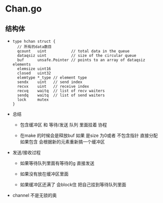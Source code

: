 # Chan.go

## 结构体

- ```
  type hchan struct {
  	// 所有的data数目
  	qcount   uint           // total data in the queue
  	dataqsiz uint           // size of the circular queue
  	buf      unsafe.Pointer // points to an array of dataqsiz elements
  	elemsize uint16
  	closed   uint32
  	elemtype *_type // element type
  	sendx    uint   // send index
  	recvx    uint   // receive index
  	recvq    waitq  // list of recv waiters
  	sendq    waitq  // list of send waiters
  	lock     mutex
  }
  ```

- 总结
  
  - 包含缓冲区 和 等待/发送 队列  里面挂着 协程
  
  - 在make 的时候会是释放buf 如果 是size 为0或者 不包含指针 直接分配  如果包含 会根据新的元素重新搞一个缓冲区

- 发送/接收过程
  
  - 如果等待队列里面有等待的g 直接发送
  
  - 如果没有放在缓冲区里面
  
  - 如果缓冲区还满了  会block住 把自己挂到等待队列里面

- channel 不是无锁的奥


